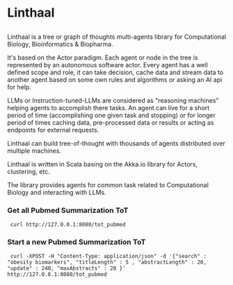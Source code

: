 # Linthaal 
## 
Linthaal is a tree or graph of thoughts multi-agents library for Computational Biology, Bioinformatics & Biopharma.

It's based on the Actor paradigm. Each agent or node in the tree is represented by an autonomous software actor.
Every agent has a well defined scope and role, it can take decision, cache data and stream data to another agent based
on some own rules and algorithms or asking an AI api for help.

LLMs or Instruction-tuned-LLMs are considered as "reasoning machines" helping agents to accomplish there tasks.
An agent can live for a short period of time (accomplishing one given task and stopping) or for longer period of times 
caching data, pre-processed data or results or acting as endpoints for external requests. 

Linthaal can build tree-of-thought with thousands of agents distributed over multiple machines. 

Linthaal is written in Scala basing on the Akka.io library for Actors, clustering, etc.

The library provides agents for common task related to Computational Biology and interacting with LLMs.  


### Get all Pubmed Summarization ToT
```shell
 curl http://127.0.0.1:8080/tot_pubmed
``` 

### Start a new Pubmed Summarization ToT
```shell
 curl -XPOST -H "Content-Type: application/json" -d '{"search" : "obesity biomarkers", "titleLength" : 5 , "abstractLength" : 20, "update" : 240, "maxAbstracts" : 20 }' http://127.0.0.1:8080/tot_pubmed
```
